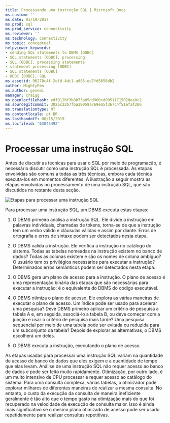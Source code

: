 ```yaml
---
title: Processando uma instrução SQL | Microsoft Docs
ms.custom: ''
ms.date: 01/19/2017
ms.prod: sql
ms.prod_service: connectivity
ms.reviewer: ''
ms.technology: connectivity
ms.topic: conceptual
helpviewer_keywords:
- sending SQL statements to DBMS [ODBC]
- SQL statements [ODBC], processing
- SQL [ODBC], processing statements
- statement processing [ODBC]
- SQL statements [ODBC]
- ODBC [ODBC], SQL
ms.assetid: 96270c4f-2efd-4dc1-a985-ed7fd5658db2
author: MightyPen
ms.author: genemi
manager: craigg
ms.openlocfilehash: edf912bf3b8073a05dd900cd00511715020ee0c2
ms.sourcegitcommit: 3026c22b7fba19059a769ea5f367c4f51efaf286
ms.translationtype: MT
ms.contentlocale: pt-BR
ms.lasthandoff: 06/15/2019
ms.locfileid: "63045492"
---
```

# <a name="processing-a-sql-statement"></a>Processar uma instrução SQL
Antes de discutir as técnicas para usar o SQL por meio de programação, é necessário discutir como uma instrução SQL é processada. As etapas envolvidas são comuns a todas as três técnicas, embora cada técnica executa-los em momentos diferentes. A ilustração a seguir mostra as etapas envolvidas no processamento de uma instrução SQL, que são discutidos no restante desta seção.  
  
 ![Etapas para processar uma instrução SQL](../../odbc/reference/media/pr01.gif "pr01")  
  
 Para processar uma instrução SQL, um DBMS executa estas etapas:  
  
1.  O DBMS primeiro analisa a instrução SQL. Ele divide a instrução em palavras individuais, chamadas de tokens, torna-se de que a instrução tem um verbo válido e cláusulas válidas e assim por diante. Erros de ortografia e erros de sintaxe podem ser detectados nesta etapa.  
  
2.  O DBMS valida a instrução. Ele verifica a instrução no catálogo do sistema. Todas as tabelas nomeadas na instrução existem no banco de dados? Todas as colunas existem e são os nomes de coluna ambíguo? O usuário tem os privilégios necessários para executar a instrução? Determinados erros semânticos podem ser detectados nesta etapa.  
  
3.  O DBMS gera um plano de acesso para a instrução. O plano de acesso é uma representação binária das etapas que são necessárias para executar a instrução; é o equivalente do DBMS do código executável.  
  
4.  O DBMS otimiza o plano de acesso. Ele explora as várias maneiras de executar o plano de acesso. Um índice pode ser usado para acelerar uma pesquisa? Deve DBMS primeiro aplicar um critério de pesquisa a tabela A e, em seguida, associá-lo a tabela B, ou deve começar com a junção e usar o critério de pesquisa mais tarde? Uma pesquisa sequencial por meio de uma tabela pode ser evitada ou reduzida para um subconjunto da tabela? Depois de explorar as alternativas, o DBMS escolherá um deles.  
  
5.  O DBMS executa a instrução, executando o plano de acesso.  
  
 As etapas usadas para processar uma instrução SQL variam na quantidade de acesso de banco de dados que eles exigem e a quantidade de tempo que elas levam. Análise de uma instrução SQL não requer acesso ao banco de dados e pode ser feito muito rapidamente. Otimização, por outro lado, é um muito intensivo de CPU processar e requer acesso ao catálogo do sistema. Para uma consulta complexa, várias tabelas, o otimizador pode explorar milhares de diferentes maneiras de realizar a mesma consulta. No entanto, o custo da execução da consulta de maneira ineficiente geralmente é tão alto que o tempo gasto na otimização mais do que foi recuperado na velocidade de execução de consulta maior. Isso é ainda mais significativo se o mesmo plano otimizado de acesso pode ser usado repetidamente para realizar consultas repetitivas.
